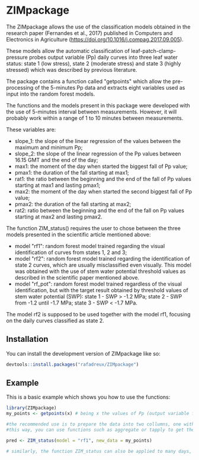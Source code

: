 
# ZIMpackage

<!-- badges: start -->
<!-- badges: end -->

The ZIMpackage allows the use of the classification models obtained in the research paper (Fernandes et al., 2017) published in Computers and Electronics in Agriculture (https://doi.org/10.1016/j.compag.2017.09.005). 

These models allow the automatic classification of leaf-patch-clamp-pressure probes output variable (Pp) daily curves into three leaf water status: state 1 (low stress), state 2 (moderate stress) and state 3 (highly stressed) which was described by previous literature.

The package contains a function called "getpoints" which allow the pre-processing of the 5-minutes Pp data and extracts eight variables used as input into the random forest models.

The functions and the models present in this package were developed with the use of 5-minutes interval between measurements. However, it will probably work within a range of 1 to 10 minutes between measurements.

These variables are:
  - slope_1: the slope of the linear regression of the values between the maximum and minimum Pp;
  - slope_2: the slope of the linear regression of the Pp values between 16.15 GMT and the end of the day;
  - max1: the moment of the day when started the biggest fall of Pp value;
  - pmax1: the duration of the fall starting at max1;
  - rat1: the ratio between the beginning and the end of the fall of Pp values starting at max1 and lasting pmax1;
  - max2: the moment of the day when started the second biggest fall of Pp value;
  - pmax2: the duration of the fall starting at max2;
  - rat2: ratio between the beginning and the end of the fall on Pp values starting at max2 and lasting pmax2.

The function ZIM_status() requires the user to chose between the three models presented in the scientific article mentioned above:
  - model "rf1": random forest model trained regarding the visual identification of curves from states 1, 2 and 3;
  - model "rf2": random forest model trained regarding the identification of state 2 curves, which are usually misclassified even visually. This model was obtained with the use of stem water potential threshold values as described in the scientific paper mentioned above.
  - model "rf_pot": random forest model trained regardless of the visual identification, but with the target result obtained by threshold values of stem water potential (SWP): state 1 - SWP > -1.2 MPa; state 2 - SWP from -1.2 until -1.7 MPa; state 3 - SWP < -1.7 MPa.

The model rf2 is supposed to be used together with the model rf1, focusing on the daily curves classified as state 2.

## Installation

You can install the development version of ZIMpackage like so:

``` r
devtools::install.packages("rafadreux/ZIMpackage")
```

## Example

This is a basic example which shows you how to use the functions:

``` r
library(ZIMpackage)
my_points <- getpoints(x) # being x the values of Pp (output variable from the LPCP probes)

#the recommended use is to prepare the data into two collumns, one with the date (or DOY) and one with the Pp values (raw).
#this way, you can use functions such as aggregate or tapply to get the variables for many days.

pred <- ZIM_status(model = "rf1", new_data = my_points)

# similarly, the function ZIM_status can also be applied to many days, by using functions such as tapply and aggregate.
```

